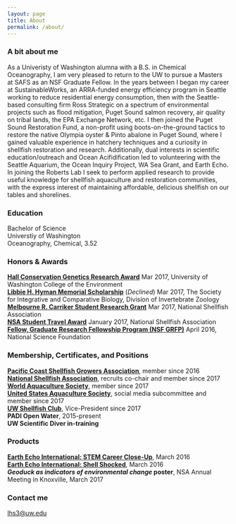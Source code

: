 ```yaml
---
layout: page
title: About
permalink: /about/
---
```


### A bit about me
As a Univeristy of Washington alumna with a B.S. in Chemical Oceanography, I am very pleased to return to the UW to pursue a Masters at SAFS as an NSF Graduate Fellow. In the years between I began my career at SustainableWorks, an ARRA-funded energy efficiency program in Seattle working to reduce residential energy consumption, then with the Seattle-based consulting firm Ross Strategic on a spectrum of environmental projects such as flood mitigation, Puget Sound salmon recovery, air quality on tribal lands, the EPA Exchange Network, etc. I then joined the Puget Sound Restoration Fund, a non-profit using boots-on-the-ground tactics to restore the native Olympia oyster & Pinto abalone in Puget Sound, where I gained valuable experience in hatchery techniques and a curiosity in shellfish restoration and research. Additionally, dual interests in scientific education/outreach and Ocean Acifidification led to volunteering with the Seattle Aquarium, the Ocean Inquiry Project, WA Sea Grant, and Earth Echo. In joining the Roberts Lab I seek to perform applied research to provide useful knowledge for shellfish aquaculture and restoration communities, with the express interest of maintaining affordable, delicious shellfish on our tables and shorelines.

### Education 
Bachelor of Science  
Universtiy of Washington  
Oceanography, Chemical, 3.52  

### Honors & Awards
**[Hall Conservation Genetics Research Award](https://environment.uw.edu/news/2017/06/2017-hall-conservation-genetics-research-award-winners-announced/)** Mar 2017, University of Washington College of the Environment  
**[Libbie H. Hyman Memorial Scholarship](http://sicb.org/grants/hyman/)** (_Declined_) Mar 2017, The Society for Integrative and Comparative Biology, Division of Invertebrate Zoology  
**[Melbourne R. Carriker Student Research Grant](http://www.shellfish.org/the-melbourne-r--carriker-student-research-grant)**  Mar 2017, National Shellfish Association  
**[NSA Student Travel Award](http://www.shellfish.org/sef-student-presentation-and-travel-awards)** January 2017, National Shellfish Association  
**[Fellow, Graduate Research Fellowship Program (NSF GRFP)](https://www.nsfgrfp.org/)**  April 2016, National Science Foundation  

### Membership, Certificates, and Positions  
**[Pacific Coast Shellfish Growers Association](http://pcsga.org/)**, member since 2016  
**[National Shellfish Association](http://www.shellfish.org/)**, recruits co-chair and member since 2017  
**[World Aquaculture Society](https://www.was.org/)**, member since 2017  
**[United States Aquaculture Society](http://usaquaculture.org/)**, social media subcommittee and member since 2017  
**[UW Shellfish Club](https://uwshellfishfarm.org/)**, Vice-President since 2017  
**PADI Open Water**, 2015-present   
**UW Scientific Diver in-training**   

### Products  
**[Earth Echo International: STEM Career Close-Up](https://youtu.be/PkqqbPhRMAE)**, March 2016  
**[Earth Echo International: Shell Shocked](https://youtu.be/KG_VOHIbCww)**, March 2016  
**_Geoduck as indicators of environmental change_ poster**, NSA Annual Meeting in Knoxville, March 2017  

### Contact me  
[lhs3@uw.edu](mailto:lhs3@uw.edu)
